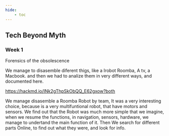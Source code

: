 ```yaml
---
hide:
    - toc
---
```


## Tech Beyond Myth

### Week 1

Forensics of the obsolescence

We manage to disasemble diferent thigs, like a Irobot Roomba, A tv, a Macbook. and then we had to analize them in very different ways, and documented here.

https://hackmd.io/INk2gThpSkObQQ_E62gxow?both

We manage disasemble a Roomba Robot by team, It was a very interesting choice, because is a very multifuntional robot, that have motors and sensors. We find out that the Robot was much more simple that we imagine, when we resume the functions, in navigation, sensors, hardware, we manage to undertand the main function of it. Then We search for different parts Online, to find out what they were, and look for info.
































